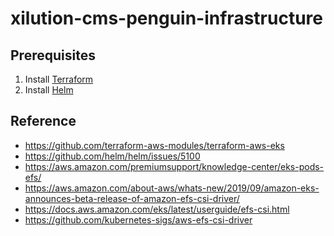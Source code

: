 # xilution-cms-penguin-infrastructure

## Prerequisites

1. Install [Terraform](https://www.terraform.io/)
1. Install [Helm](https://helm.sh/)

## Reference

* https://github.com/terraform-aws-modules/terraform-aws-eks
* https://github.com/helm/helm/issues/5100
* https://aws.amazon.com/premiumsupport/knowledge-center/eks-pods-efs/
* https://aws.amazon.com/about-aws/whats-new/2019/09/amazon-eks-announces-beta-release-of-amazon-efs-csi-driver/
* https://docs.aws.amazon.com/eks/latest/userguide/efs-csi.html
* https://github.com/kubernetes-sigs/aws-efs-csi-driver
